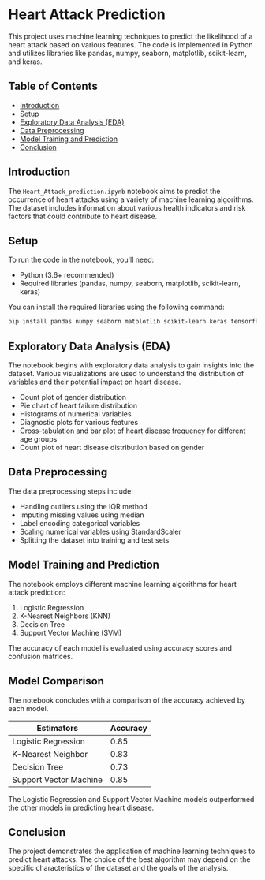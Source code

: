 # Heart Attack Prediction

This project uses machine learning techniques to predict the likelihood of a heart attack based on various features. The code is implemented in Python and utilizes libraries like pandas, numpy, seaborn, matplotlib, scikit-learn, and keras.

## Table of Contents

- [Introduction](#introduction)
- [Setup](#setup)
- [Exploratory Data Analysis (EDA)](#exploratory-data-analysis-eda)
- [Data Preprocessing](#data-preprocessing)
- [Model Training and Prediction](#model-training-and-prediction)
- [Conclusion](#conclusion)

## Introduction

The `Heart_Attack_prediction.ipynb` notebook aims to predict the occurrence of heart attacks using a variety of machine learning algorithms. The dataset includes information about various health indicators and risk factors that could contribute to heart disease.

## Setup

To run the code in the notebook, you'll need:

- Python (3.6+ recommended)
- Required libraries (pandas, numpy, seaborn, matplotlib, scikit-learn, keras)

You can install the required libraries using the following command:

```bash
pip install pandas numpy seaborn matplotlib scikit-learn keras tensorflow
```

## Exploratory Data Analysis (EDA)
The notebook begins with exploratory data analysis to gain insights into the dataset. Various visualizations are used to understand the distribution of variables and their potential impact on heart disease.

- Count plot of gender distribution
- Pie chart of heart failure distribution
- Histograms of numerical variables
- Diagnostic plots for various features
- Cross-tabulation and bar plot of heart disease frequency for different age groups
- Count plot of heart disease distribution based on gender

## Data Preprocessing

The data preprocessing steps include:

- Handling outliers using the IQR method
- Imputing missing values using median
- Label encoding categorical variables
- Scaling numerical variables using StandardScaler
- Splitting the dataset into training and test sets

## Model Training and Prediction
The notebook employs different machine learning algorithms for heart attack prediction:

1. Logistic Regression
2. K-Nearest Neighbors (KNN)
3. Decision Tree
4. Support Vector Machine (SVM)

The accuracy of each model is evaluated using accuracy scores and confusion matrices.

## Model Comparison

The notebook concludes with a comparison of the accuracy achieved by each model.

| Estimators             | Accuracy |
|------------------------|----------|
| Logistic Regression    | 0.85     |
| K-Nearest Neighbor     | 0.83     |
| Decision Tree          | 0.73     |
| Support Vector Machine | 0.85     |

The Logistic Regression and Support Vector Machine models outperformed the other models in predicting heart disease.

## Conclusion
The project demonstrates the application of machine learning techniques to predict heart attacks. The choice of the best algorithm may depend on the specific characteristics of the dataset and the goals of the analysis.


